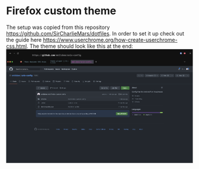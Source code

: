 # Firefox custom theme
The setup was copied from this repository https://github.com/SirCharlieMars/dotfiles. In order to set it up check out the guide here https://www.userchrome.org/how-create-userchrome-css.html. The theme should look like this at the end:
![Firefox theme](../images/firefox-theme.png)